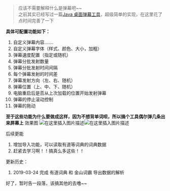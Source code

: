 > 应该不需要解释什么是弹幕吧~~  
> 之前其实已经写过一篇[Java 桌面弹幕工具](https://blog.csdn.net/ocp114/article/details/88385868)，超级简单的实现，在这里花了点时间完善了一下

**具体可配置功能如下：**
 1. 自定义弹幕内容.......
 2. 自定义弹幕字体（样式、颜色、大小，加粗）
 3. 弹幕速度配置（指定或随机）
 4. 弹幕分批发射数量
 5. 弹幕分批发射时间间隔
 6. 每个弹幕发射的时间差
 7. 弹幕发射方向（左、右、随机）
 8. 弹幕位置（上、中、下、随机）
 9. 电脑重启后是否从上次加载的位置开始发射弹幕
 10. 弹幕的停止滚动控制
 11. 弹幕的拖动
  
**至于这些功能为什么要做成这样，因为不想背单词呗，所以搞个工具偶尔弹几条出来屏幕上**
效果图
![在这里插入图片描述](https://img-blog.csdnimg.cn/20190324174100508.png?x-oss-process=image/watermark,type_ZmFuZ3poZW5naGVpdGk,shadow_10,text_aHR0cHM6Ly9ibG9nLmNzZG4ubmV0L29jcDExNA==,size_16,color_FFFFFF,t_70)![在这里插入图片描述](https://img-blog.csdnimg.cn/2019032417412021.png?x-oss-process=image/watermark,type_ZmFuZ3poZW5naGVpdGk,shadow_10,text_aHR0cHM6Ly9ibG9nLmNzZG4ubmV0L29jcDExNA==,size_16,color_FFFFFF,t_70)

后续更能
 1. 增加导入功能，可以读取有道等词典的词典数据
 2. 赶紧去学习啊！！搞真么多这些！！

更新历史：
 1. 2019-03-24 完成 有道词典 和 金山词霸 导出数据的解析

好了，暂时告一段落，该搞其他的去噜~~
